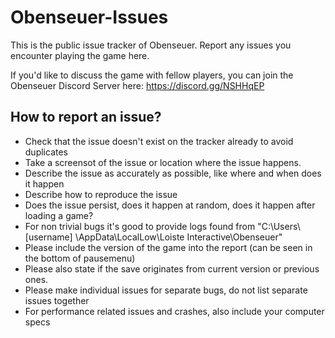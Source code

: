 # Obenseuer-Issues

This is the public issue tracker of Obenseuer. Report any issues you encounter playing the game here.

If you'd like to discuss the game with fellow players, you can join the Obenseuer Discord Server here: https://discord.gg/NSHHqEP

## How to report an issue?

* Check that the issue doesn't exist on the tracker already to avoid duplicates
* Take a screensot of the issue or location where the issue happens.
* Describe the issue as accurately as possible, like where and when does it happen
* Describe how to reproduce the issue
* Does the issue persist, does it happen at random, does it happen after loading a game?
* For non trivial bugs it's good to provide logs found from "C:\Users\ [username] \AppData\LocalLow\Loiste Interactive\Obenseuer"
* Please include the version of the game into the report (can be seen in the bottom of pausemenu)
* Please also state if the save originates from current version or previous ones.
* Please make individual issues for separate bugs, do not list separate issues together
* For performance related issues and crashes, also include your computer specs

